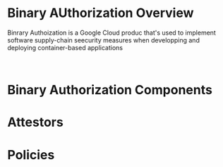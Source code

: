 # Binary AUthorization Overview

Binrary Authoization is a Google Cloud produc that's used to implement software supply-chain seecurity measures when developping and deploying container-based applications

<br>

# Binary Authorization Components

# Attestors

# Policies
